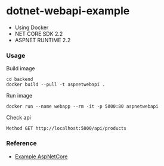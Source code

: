 # dotnet-webapi-example
+ Using Docker
+ NET CORE SDK 2.2
+ ASPNET RUNTIME 2.2

### Usage

Build image
```
cd backend
docker build --pull -t aspnetwebapi .
```

Run image
```
docker run --name webapp --rm -it -p 5000:80 aspnetwebapi
```

Check api
```
Method GET http://localhost:5000/api/products
```

### Reference
+ [Example AspNetCore](https://github.com/aspnet/AspNetCore.Docs/blob/master/aspnetcore/web-api/index/samples/2.x)

